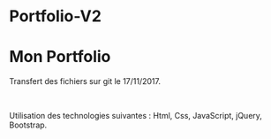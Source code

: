 # Portfolio-V2

<h1>Mon Portfolio</h1>
<p>Transfert des fichiers sur git le 17/11/2017.</p> <br>
<p>Utilisation des technologies suivantes : Html, Css, JavaScript, jQuery, Bootstrap.</p>
